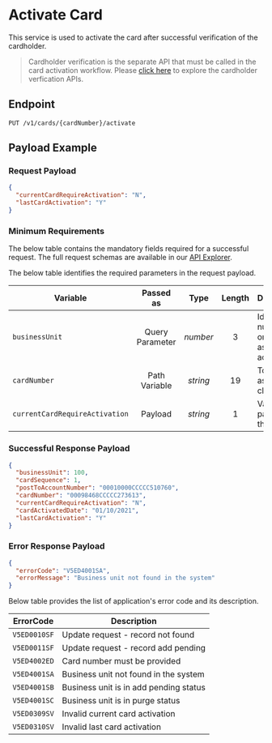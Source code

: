 # Activate Card

This service is used to activate the card after successful verification of the cardholder.
>Cardholder verification is the separate API that must be called in the card activation workflow.  Please [click here](./?path=docs/APIs/Card-Management/CVV2-Validation.md) to explore the cardholder verfication APIs.

## Endpoint

`PUT /v1/cards/{cardNumber}/activate`

## Payload Example

### Request Payload

```json
{
  "currentCardRequireActivation": "N",
  "lastCardActivation": "Y"
}
```

### Minimum Requirements

The below table contains the mandatory fields required for a successful request. The full request schemas are available in our [API Explorer](../api/?type=put&path=/v1/cards/{cardNumber}/activate).

The below table identifies the required parameters in the request payload.

| Variable | Passed as | Type | Length | Description/Values |
| -------- | :-------: | :--: | :------------: | ------------------ |
| `businessUnit` | Query Parameter | *number* | 3 | Identification number of the organization associated with the account. |
| `cardNumber` | Path Variable | *string* | 19 | Token Number associated with the clear PAN. |
| `currentCardRequireActivation` | Payload | *string* | 1 | Value ‘N’ To be passed to activate the card. |

### Successful Response Payload

```json
{
  "businessUnit": 100,
  "cardSequence": 1,
  "postToAccountNumber": "00010000CCCCC510760",
  "cardNumber": "00098468CCCCC273613",
  "currentCardRequireActivation": "N",
  "cardActivatedDate": "01/10/2021",
  "lastCardActivation": "Y"
}
```

### Error Response Payload

```json
{
  "errorCode": "V5ED4001SA",
  "errorMessage": "Business unit not found in the system"  
}
```

Below table provides the list of application's error code and its description. 

| ErrorCode |  Description |
| --------  | ------------------ |
| `V5ED0010SF` | Update request - record not found |  
| `V5ED0011SF` | Update request - record add pending |
| `V5ED4002ED` | Card number must be provided |
| `V5ED4001SA` | Business unit not found in the system |
| `V5ED4001SB` | Business unit is in add pending status |
| `V5ED4001SC` | Business unit is in purge status |
| `V5ED0309SV` | Invalid current card activation |
| `V5ED0310SV` | Invalid last card activation |
